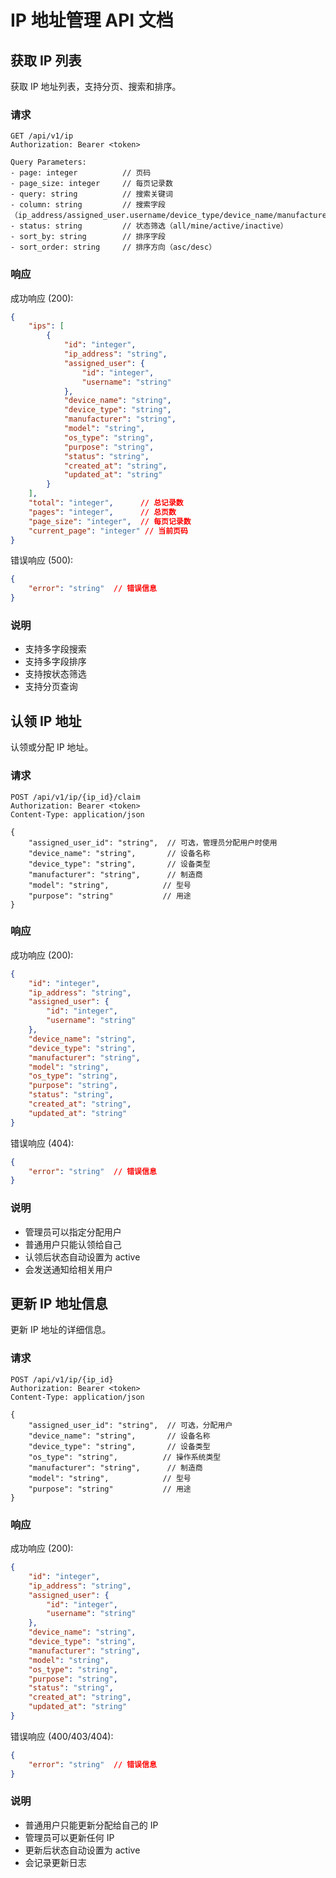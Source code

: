 # IP 地址管理 API 文档

## 获取 IP 列表

获取 IP 地址列表，支持分页、搜索和排序。

### 请求

```http
GET /api/v1/ip
Authorization: Bearer <token>

Query Parameters:
- page: integer          // 页码
- page_size: integer     // 每页记录数
- query: string          // 搜索关键词
- column: string         // 搜索字段（ip_address/assigned_user.username/device_type/device_name/manufacturer/model/os_type/purpose）
- status: string         // 状态筛选（all/mine/active/inactive）
- sort_by: string        // 排序字段
- sort_order: string     // 排序方向（asc/desc）
```

### 响应

成功响应 (200):
```json
{
    "ips": [
        {
            "id": "integer",
            "ip_address": "string",
            "assigned_user": {
                "id": "integer",
                "username": "string"
            },
            "device_name": "string",
            "device_type": "string",
            "manufacturer": "string",
            "model": "string",
            "os_type": "string",
            "purpose": "string",
            "status": "string",
            "created_at": "string",
            "updated_at": "string"
        }
    ],
    "total": "integer",      // 总记录数
    "pages": "integer",      // 总页数
    "page_size": "integer",  // 每页记录数
    "current_page": "integer" // 当前页码
}
```

错误响应 (500):
```json
{
    "error": "string"  // 错误信息
}
```

### 说明

- 支持多字段搜索
- 支持多字段排序
- 支持按状态筛选
- 支持分页查询

## 认领 IP 地址

认领或分配 IP 地址。

### 请求

```http
POST /api/v1/ip/{ip_id}/claim
Authorization: Bearer <token>
Content-Type: application/json

{
    "assigned_user_id": "string",  // 可选，管理员分配用户时使用
    "device_name": "string",       // 设备名称
    "device_type": "string",       // 设备类型
    "manufacturer": "string",      // 制造商
    "model": "string",            // 型号
    "purpose": "string"           // 用途
}
```

### 响应

成功响应 (200):
```json
{
    "id": "integer",
    "ip_address": "string",
    "assigned_user": {
        "id": "integer",
        "username": "string"
    },
    "device_name": "string",
    "device_type": "string",
    "manufacturer": "string",
    "model": "string",
    "os_type": "string",
    "purpose": "string",
    "status": "string",
    "created_at": "string",
    "updated_at": "string"
}
```

错误响应 (404):
```json
{
    "error": "string"  // 错误信息
}
```

### 说明

- 管理员可以指定分配用户
- 普通用户只能认领给自己
- 认领后状态自动设置为 active
- 会发送通知给相关用户

## 更新 IP 地址信息

更新 IP 地址的详细信息。

### 请求

```http
POST /api/v1/ip/{ip_id}
Authorization: Bearer <token>
Content-Type: application/json

{
    "assigned_user_id": "string",  // 可选，分配用户
    "device_name": "string",       // 设备名称
    "device_type": "string",       // 设备类型
    "os_type": "string",          // 操作系统类型
    "manufacturer": "string",      // 制造商
    "model": "string",            // 型号
    "purpose": "string"           // 用途
}
```

### 响应

成功响应 (200):
```json
{
    "id": "integer",
    "ip_address": "string",
    "assigned_user": {
        "id": "integer",
        "username": "string"
    },
    "device_name": "string",
    "device_type": "string",
    "manufacturer": "string",
    "model": "string",
    "os_type": "string",
    "purpose": "string",
    "status": "string",
    "created_at": "string",
    "updated_at": "string"
}
```

错误响应 (400/403/404):
```json
{
    "error": "string"  // 错误信息
}
```

### 说明

- 普通用户只能更新分配给自己的 IP
- 管理员可以更新任何 IP
- 更新后状态自动设置为 active
- 会记录更新日志 